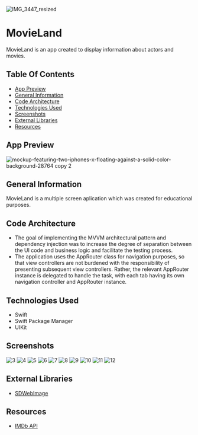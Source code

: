 ![IMG_3447_resized](https://user-images.githubusercontent.com/124930897/236702931-2230bd3b-81ef-4f0e-9b54-8943347dc771.jpg)

# MovieLand
MovieLand is an app created to display information about actors and movies.
## Table Of Contents
   - [App Preview](#app-preview)
   - [General Information](#general-information)
   - [Code Architecture](#code-architecture)
   - [Technologies Used](#technologies-used)
   - [Screenshots](#screenshots)
   - [External Libraries](#external-libraries)
   - [Resources](#resources)
## App Preview

![mockup-featuring-two-iphones-x-floating-against-a-solid-color-background-28764 copy 2](https://user-images.githubusercontent.com/124930897/236704056-7014d7f1-cdc5-4f29-96b2-415588784a6d.png)
## General Information
MovieLand is a multiple screen aplication which was created for educational purposes.
## Code Architecture
   * The goal of implementing the MVVM architectural pattern and dependency injection was to increase the degree of separation between the UI code and business logic and facilitate the testing process.
   * The application uses the AppRouter class for navigation purposes, so that view controllers are not burdened with the responsibility of presenting subsequent view controllers. Rather, the relevant AppRouter instance is delegated to handle the task, with each tab having its own navigation controller and AppRouter instance.
## Technologies Used
   * Swift
   * Swift Package Manager
   * UIKit
## Screenshots
![3](https://user-images.githubusercontent.com/124930897/236706665-8a07b521-755e-43e4-b10e-d138ec24ae4c.gif)
![4](https://user-images.githubusercontent.com/124930897/236706540-500787cb-0f6b-4405-b503-bc741fd74771.gif)
![5](https://user-images.githubusercontent.com/124930897/236706541-c9ff11dd-a120-478d-965f-ca9b57fc7d4e.gif)
![6](https://user-images.githubusercontent.com/124930897/236706543-b6ed939c-dd57-40fd-90ca-154207ad6696.gif)
![7](https://user-images.githubusercontent.com/124930897/236706544-e5ed8c94-baea-4b52-af7a-2e3f03b53973.gif)
![8](https://user-images.githubusercontent.com/124930897/236706545-5ca9b3ba-5981-4d1e-8f44-c764e759f40d.gif)
![9](https://user-images.githubusercontent.com/124930897/236706547-f0ec0b90-2f58-411b-8e09-5741f9353487.gif)
![10](https://user-images.githubusercontent.com/124930897/236706548-12213abb-929c-4709-9d88-02026fd8f409.gif)
![11](https://user-images.githubusercontent.com/124930897/236706549-294a4993-1756-414a-8190-6f1f6e406f85.gif)
![12](https://user-images.githubusercontent.com/124930897/236706552-07b05f34-50f5-4401-842d-cd141353ef62.gif)

## External Libraries
   * [SDWebImage](https://github.com/SDWebImage/SDWebImage)
## Resources
   * [IMDb API](https://imdb-api.com/api)
